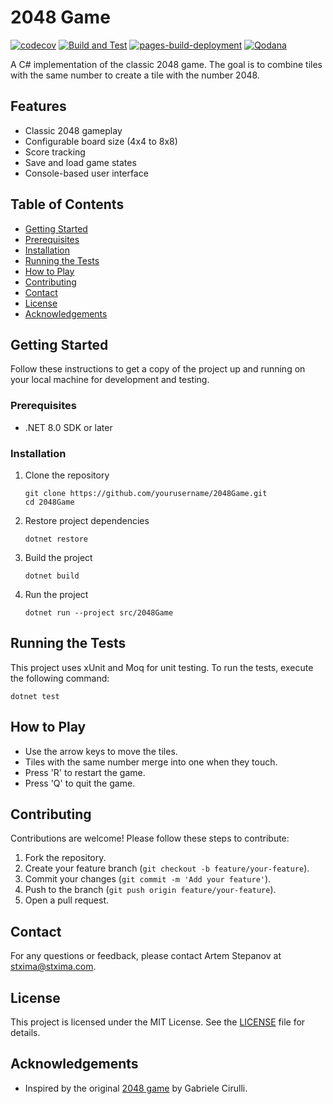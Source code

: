 
# 2048 Game

[![codecov](https://codecov.io/github/ArtemStepanov/2048Game/graph/badge.svg?token=SD342CTD6X)](https://codecov.io/github/ArtemStepanov/2048Game)
[![Build and Test](https://github.com/ArtemStepanov/2048Game/actions/workflows/dotnet-ci.yml/badge.svg)](https://github.com/ArtemStepanov/2048Game/actions/workflows/dotnet-ci.yml)
[![pages-build-deployment](https://github.com/ArtemStepanov/2048Game/actions/workflows/pages/pages-build-deployment/badge.svg)](https://github.com/ArtemStepanov/2048Game/actions/workflows/pages/pages-build-deployment)
[![Qodana](https://github.com/ArtemStepanov/2048Game/actions/workflows/qodana-ci.yml/badge.svg)](https://github.com/ArtemStepanov/2048Game/actions/workflows/qodana-ci.yml)

A C# implementation of the classic 2048 game. The goal is to combine tiles with the same number to create a tile with the number 2048.

## Features

- Classic 2048 gameplay
- Configurable board size (4x4 to 8x8)
- Score tracking
- Save and load game states
- Console-based user interface

## Table of Contents

- [Getting Started](#getting-started)
- [Prerequisites](#prerequisites)
- [Installation](#installation)
- [Running the Tests](#running-the-tests)
- [How to Play](#how-to-play)
- [Contributing](#contributing)
- [Contact](#contact)
- [License](#license)
- [Acknowledgements](#acknowledgements)

## Getting Started

Follow these instructions to get a copy of the project up and running on your local machine for development and testing.

### Prerequisites

- .NET 8.0 SDK or later

### Installation

1. Clone the repository
   ```shell
   git clone https://github.com/yourusername/2048Game.git
   cd 2048Game
   ```

2. Restore project dependencies
   ```shell
   dotnet restore
   ```

3. Build the project
   ```shell
   dotnet build
   ```

4. Run the project
   ```shell
   dotnet run --project src/2048Game
   ```

## Running the Tests

This project uses xUnit and Moq for unit testing. To run the tests, execute the following command:

```shell
dotnet test
```

## How to Play

- Use the arrow keys to move the tiles.
- Tiles with the same number merge into one when they touch.
- Press 'R' to restart the game.
- Press 'Q' to quit the game.

## Contributing

Contributions are welcome! Please follow these steps to contribute:

1. Fork the repository.
2. Create your feature branch (`git checkout -b feature/your-feature`).
3. Commit your changes (`git commit -m 'Add your feature'`).
4. Push to the branch (`git push origin feature/your-feature`).
5. Open a pull request.

## Contact

For any questions or feedback, please contact Artem Stepanov at [stxima@stxima.com](mailto:stxima@stxima.com).

## License

This project is licensed under the MIT License. See the [LICENSE](LICENSE) file for details.

## Acknowledgements

- Inspired by the original [2048 game](https://github.com/gabrielecirulli/2048) by Gabriele Cirulli.
